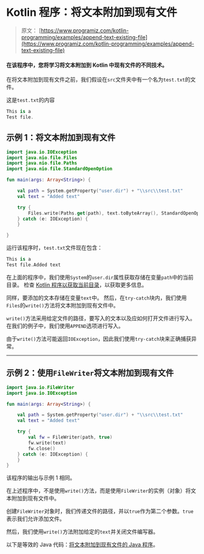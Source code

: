 # Kotlin 程序：将文本附加到现有文件

> 原文： [https://www.programiz.com/kotlin-programming/examples/append-text-existing-file](https://www.programiz.com/kotlin-programming/examples/append-text-existing-file)

#### 在该程序中，您将学习将文本附加到 Kotlin 中现有文件的不同技术。

在将文本附加到现有文件之前，我们假设在`src`文件夹中有一个名为`test.txt`的文件。

这是`test.txt`的内容

```kt
This is a
Test file.
```

## 示例 1：将文本附加到现有文件

```kt
import java.io.IOException
import java.nio.file.Files
import java.nio.file.Paths
import java.nio.file.StandardOpenOption

fun main(args: Array<String>) {

    val path = System.getProperty("user.dir") + "\\src\\test.txt"
    val text = "Added text"

    try {
        Files.write(Paths.get(path), text.toByteArray(), StandardOpenOption.APPEND)
    } catch (e: IOException) {
    }

}
```

运行该程序时，`test.txt`文件现在包含：

```kt
This is a
Test file.Added text
```

在上面的程序中，我们使用`System`的`user.dir`属性获取存储在变量`path`中的当前目录。 检查 [Kotlin 程序以获取当前目录](/kotlin-programming/examples/current-working-directory "Kotlin Program to get the current directory")，以获取更多信息。

同样，要添加的文本存储在变量`text`中。 然后，在`try-catch`块内，我们使用`Files`的`write()`方法将文本附加到现有文件中。

`write()`方法采用给定文件的路径，要写入的文本以及应如何打开文件进行写入。 在我们的例子中，我们使用`APPEND`选项进行写入。

由于`write()`方法可能返回`IOException`，因此我们使用`try-catch`块来正确捕获异常。

* * *

## 示例 2：使用`FileWriter`将文本附加到现有文件

```kt
import java.io.FileWriter
import java.io.IOException

fun main(args: Array<String>) {

    val path = System.getProperty("user.dir") + "\\src\\test.txt"
    val text = "Added text"

    try {
        val fw = FileWriter(path, true)
        fw.write(text)
        fw.close()
    } catch (e: IOException) {
    }
}
```

该程序的输出与示例 1 相同。

在上述程序中，不是使用`write()`方法，而是使用`FileWriter`的实例（对象）将文本附加到现有文件中。

创建`FileWriter`对象时，我们传递文件的路径，并以`true`作为第二个参数。`true`表示我们允许添加文件。

然后，我们使用`write()`方法附加给定的`text`并关闭文件编写器。

以下是等效的 Java 代码：[将文本附加到现有文件的 Java 程序](/java-programming/examples/append-text-existing-file "Java program to append text to an existing file")。
